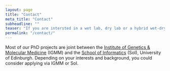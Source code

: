```yaml
---
layout: page
title: "Contact"
meta_title: "Contact"
subheadline: ""
teaser: "If you are intersted in a wet lab, dry lab or a hybrid wet-dry lab PhD position in our group, please feel free to get in touch!"
permalink: "/contact/"
---
```

Most of our PhD projects are joint between the [Institute of Genetics & Molecular Medicine][1] (IGMM) and the [School of Informatics][2] (SoI), University of Edinburgh. Depending on your interests and background, you could consider applying via IGMM or SoI. 




 [1]: https://www.ed.ac.uk/igmm
 [2]: https://www.ed.ac.uk/informatics
